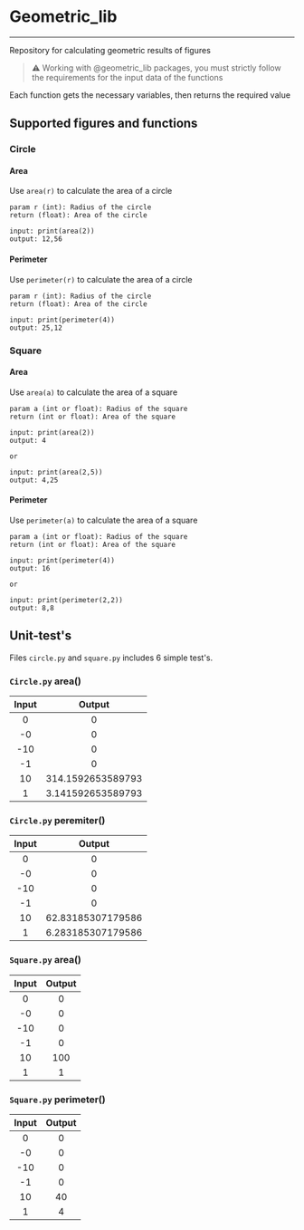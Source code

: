 # Geometric_lib

---

Repository for calculating geometric results of figures

> ⚠️
> Working with @geometric_lib packages, you must strictly follow the requirements for the input data of the functions

Each function gets the necessary variables, then returns the required value

## Supported figures and functions

### Circle

#### Area

Use `area(r)` to calculate the area of a circle

    param r (int): Radius of the circle
    return (float): Area of the circle

```
input: print(area(2))
output: 12,56
```

#### Perimeter

Use `perimeter(r)` to calculate the area of a circle

    param r (int): Radius of the circle
    return (float): Area of the circle

```
input: print(perimeter(4))
output: 25,12
```

### Square

#### Area

Use `area(a)` to calculate the area of a square

    param a (int or float): Radius of the square
    return (int or float): Area of the square

```
input: print(area(2))
output: 4

or

input: print(area(2,5))
output: 4,25
```

#### Perimeter

Use `perimeter(a)` to calculate the area of a square

    param a (int or float): Radius of the square
    return (int or float): Area of the square

```
input: print(perimeter(4))
output: 16

or

input: print(perimeter(2,2))
output: 8,8
```

## Unit-test's

Files `circle.py` and `square.py` includes 6 simple test's.

### `Circle.py` area()

| Input |      Output       |
| :---: | :---------------: |
|   0   |         0         |
|  -0   |         0         |
|  -10  |         0         |
|  -1   |         0         |
|  10   | 314.1592653589793 |
|   1   | 3.141592653589793 |

### `Circle.py` peremiter()

| Input |      Output       |
| :---: | :---------------: |
|   0   |         0         |
|  -0   |         0         |
|  -10  |         0         |
|  -1   |         0         |
|  10   | 62.83185307179586 |
|   1   | 6.283185307179586 |

### `Square.py` area()

| Input | Output |
| :---: | :----: |
|   0   |   0    |
|  -0   |   0    |
|  -10  |   0    |
|  -1   |   0    |
|  10   |  100   |
|   1   |   1    |

### `Square.py` perimeter()

| Input | Output |
| :---: | :----: |
|   0   |   0    |
|  -0   |   0    |
|  -10  |   0    |
|  -1   |   0    |
|  10   |   40   |
|   1   |   4    |
